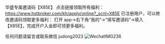 华盛专属邀请码【X85E】
点击链接领取所有福利：https://www.hstbroker.com/kh/apply/online?_scnl=X85E
已注册用户，可以修改邀请码领取更多福利：
打开 app→右下角“我的”→“填写邀请码”→填入【X85E】，完成开户入金即可领更多福利。

任何问题请留言或联系微信 judong2023
![WechatIMG236](https://github.com/user-attachments/assets/944d8cfb-868f-4525-805d-199d25a9f682)